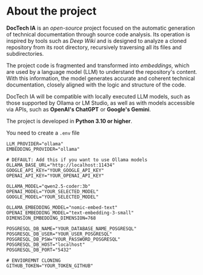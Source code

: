 # About the project
**DocTech IA** is an _open-source_ project focused on the automatic generation of technical documentation through source code analysis. Its operation is inspired by tools such as _Deep Wiki_ and is designed to analyze a cloned repository from its root directory, recursively traversing all its files and subdirectories.

The project code is fragmented and transformed into _embeddings_, which are used by a language model (LLM) to understand the repository's content. With this information, the model generates accurate and coherent technical documentation, closely aligned with the logic and structure of the code.

DocTech IA will be compatible with locally executed LLM models, such as those supported by Ollama or LM Studio, as well as with models accessible via APIs, such as **OpenAI's ChatGPT** or **Google's Gemini**.

The project is developed in **Python 3.10 or higher**.

You need to create a `.env` file 

```env
LLM_PROVIDER="ollama"  
EMBEDDING_PROVIDER="ollama"  

# DEFAULT: Add this if you want to use Ollama models
OLLAMA_BASE_URL="http://localhost:11434" 
GOOGLE_API_KEY="YOUR_GOOGLE_API_KEY" 
OPENAI_API_KEY="YOUR_OPENAI_API_KEY"

OLLAMA_MODEL="qwen2.5-coder:3b"
OPENAI_MODEL="YOUR_SELECTED_MODEL"  
GOOGLE_MODEL="YOUR_SELECTED_MODEL"

OLLAMA_EMBEDDING_MODEL="nomic-embed-text"  
OPENAI_EMBEDDING_MODEL="text-embedding-3-small"
DIMENSION_EMBEDDING_DIMENSION=768

POSGRESQL_DB_NAME="YOUR_DATABASE_NAME_POSGRESQL"
POSGRESQL_DB_USER="YOUR_USER_POSGRESQL"
POSGRESQL_DB_PSW="YOUR_PASSWORD_POSGRESQL"
POSGRESQL_DB_HOST="localhost"
POSGRESQL_DB_PORT="5432"

# ENVIOREMNT CLONING
GITHUB_TOKEN="YOUR_TOKEN_GITHUB"
```
